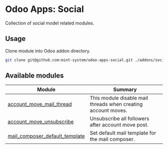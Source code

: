 # Odoo Apps: Social

Collection of social model related modules.

## Usage

Clone module into Odoo addon directory.

```bash
git clone git@github.com:mint-system/odoo-apps-social.git ./addons/social
```

## Available modules

| Module | Summary |
| --- | --- |
| [account_move_mail_thread](account_move_mail_thread) |         This module disable mail threads when creating account moves. |
| [account_move_unsubscribe](account_move_unsubscribe) |         Unsubscribe all followers after account move post. |
| [mail_composer_default_template](mail_composer_default_template) |         Set default mail template for the mail composer. |
